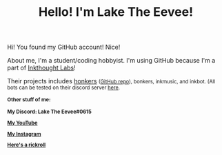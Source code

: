 <!DOCTYPE HTML>
<html>
<header>
  <h1> Hello! I'm Lake The Eevee! </h1>
  </header>
  <main>
  <p> Hi! You found my GitHub account! Nice! </p>
   <p> About me, I'm a student/coding hobbyist. I'm using GitHub because I'm a part of <a href="https://github.com/inkthought-labs">Inkthought Labs</a>!</p>
  <p> Their projects includes <a href="https://bit.ly/hnkr"> honkers</a> <small> (<a href="https://github.com/inkthought-labs/honkers/">GitHub repo</a>), bonkers, inkmusic, and inkbot. (All bots can be tested on their discord server <a href="https://discord.gg/GxfQh7H">here</a>.
    <p><b>Other stuff of me:<b></p>
      <p> My Discord: Lake The Eevee#0615</p>
      <p> <a href="https://www.youtube.com/channel/UCI2oZJEpPC-bYmqnk0CAIhA">My YouTube</a></p>
      <p> <a href="https://instagram.com/laketheeevee">My Instagram</a></p>
      <p> <a href="https://www.youtube.com/watch?v=dQw4w9WgXcQ">Here's a rickroll</a></p>

<!--
This is the default hidden stuff.
**LakeTheEevee/LakeTheEevee** is a ✨ _special_ ✨ repository because its `README.md` (this file) appears on your GitHub profile.

Here are some ideas to get you started:

- 🔭 I’m currently working on ...
- 🌱 I’m currently learning ...
- 👯 I’m looking to collaborate on ...
- 🤔 I’m looking for help with ...
- 💬 Ask me about ...
- 📫 How to reach me: ...
- 😄 Pronouns: ...
- ⚡ Fun fact: ...
-->
